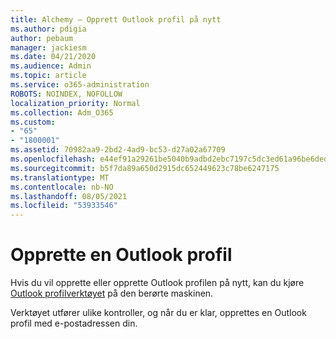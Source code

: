 ```yaml
---
title: Alchemy – Opprett Outlook profil på nytt
ms.author: pdigia
author: pebaum
manager: jackiesm
ms.date: 04/21/2020
ms.audience: Admin
ms.topic: article
ms.service: o365-administration
ROBOTS: NOINDEX, NOFOLLOW
localization_priority: Normal
ms.collection: Adm_O365
ms.custom:
- "65"
- "1800001"
ms.assetid: 70982aa9-2bd2-4ad9-bc53-d27a02a67709
ms.openlocfilehash: e44ef91a29261be5040b9adbd2ebc7197c5dc3ed61a96be6deda1723bb836580
ms.sourcegitcommit: b5f7da89a650d2915dc652449623c78be6247175
ms.translationtype: MT
ms.contentlocale: nb-NO
ms.lasthandoff: 08/05/2021
ms.locfileid: "53933546"
---
```

# <a name="create-an-outlook-profile"></a>Opprette en Outlook profil

Hvis du vil opprette eller opprette Outlook profilen på nytt, kan du kjøre [Outlook profilverktøyet](https://aka.ms/SaRA-OutlookSetupProfile-Alchemy) på den berørte maskinen.

Verktøyet utfører ulike kontroller, og når du er klar, opprettes en Outlook profil med e-postadressen din.

